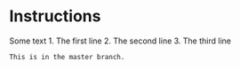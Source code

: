 # Instructions

Some text
    1. The first line
    2. The second line
    3. The third line

    This is in the master branch.
